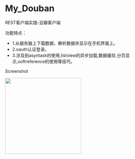 # My_Douban
REST客户端实践-豆瓣客户端

功能特点：
- 1.从服务器上下载数据，解析数据并显示在手机界面上。
- 2.oauth认证登录。
- 3.涉及到asyntask的使用,listview的异步加载,数据缓存,分页显示,softreference的使用等技巧。

Screenshot

<img src="http://7viip0.com1.z0.glb.clouddn.com/liuchengtumy_douban_演示.gif"  width="250" height="250"  style="margin-left: 0px"/> 




